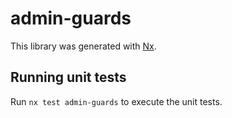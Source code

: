 # admin-guards

This library was generated with [Nx](https://nx.dev).

## Running unit tests

Run `nx test admin-guards` to execute the unit tests.
